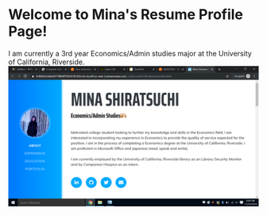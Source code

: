 # Welcome to Mina's Resume Profile Page!
I am currently a 3rd year Economics/Admin studies major at the University of California, Riverside. 
![Mina's Resume Profile Page](img/screenshot.png)